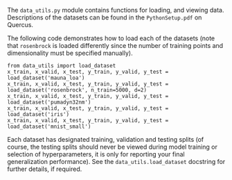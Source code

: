 The `data_utils.py` module contains functions for loading, and viewing data.
Descriptions of the datasets can be found in the `PythonSetup.pdf` on Quercus.

The following code demonstrates how to load each of the datasets (note that `rosenbrock` is loaded differently since the number of training points and dimensionality must be specified manually).
```
from data_utils import load_dataset
x_train, x_valid, x_test, y_train, y_valid, y_test = load_dataset('mauna_loa')
x_train, x_valid, x_test, y_train, y_valid, y_test = load_dataset('rosenbrock', n_train=5000, d=2)
x_train, x_valid, x_test, y_train, y_valid, y_test = load_dataset('pumadyn32nm')
x_train, x_valid, x_test, y_train, y_valid, y_test = load_dataset('iris')
x_train, x_valid, x_test, y_train, y_valid, y_test = load_dataset('mnist_small')
```
Each dataset has designated training, validation and testing splits (of course, the testing splits should never be viewed during model training or selection of hyperparameters, it is only for reporting your final generalization performance).
See the `data_utils.load_dataset` docstring for further details, if required.

